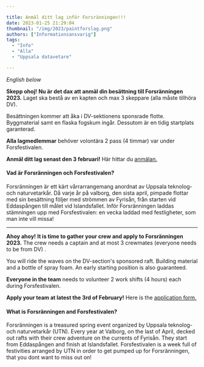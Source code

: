 ```yaml
---

title: Anmäl ditt lag inför Forsränningen!!!
date: 2023-01-25 21:29:04
thumbnail: "/img/2023/paintforslag.png"
authors: ["Informationsansvarig"]
tags: 
  - "Info"
  - "Alla"
  - "Uppsala datavetare"

---
```

*English below*

**Skepp ohoj!** **Nu är det dax att  anmäl din besättning till Forsränningen 2023.**
Laget ska bestå av en kapten och max 3 skeppare (alla måste tillhöra DV). 

Besättningen kommer att åka i DV-sektionens sponsrade flotte. Byggmaterial samt en flaska fogskum ingår. Dessutom är en tidig startplats garanterad. 

**Alla lagmedlemmar** behöver volontära 2 pass (4 timmar) var under Forsfestivalen. 

**Anmäl ditt lag senast den 3 februari!**
Här hittar du [anmälan.](https://docs.google.com/forms/d/e/1FAIpQLSeGDastQOUBUPAFj6xfnNG7xbevbonQ9jnFioTAttAB9sYuFg/viewform?usp=sf_link)
 
####  Vad är Forsränningen och Forsfestivalen?
Forsränningen är ett kärt vårrarrangemang anordnat av Uppsala teknolog- och naturvetarkår. Då varje år på valborg, den sista april, pimpade flottar med sin besättning följer med strömmen av Fyrisån, från starten vid Eddaspången till målet vid Islandsfallet. Inför Forsränningen laddas stämningen upp med Forsfestivalen: en vecka laddad med festligheter, som man inte vill missa! 

----------------------------------
**Ahoy ahoy!** **It is time to gather your crew and apply to Forsränningen 2023.**
The crew needs a captain and at most 3 crewmates (everyone needs to be from DV) . 

You will ride the waves on the DV-section's sponsored raft. Building material and a bottle of spray foam. An early starting position is also guaranteed. 

**Everyone in the team** needs to volunteer 2 work shifts (4 hours) each during Forsfestivalen. 

**Apply your team at latest the 3rd of February!**
Here is the [application form.](https://docs.google.com/forms/d/e/1FAIpQLSeGDastQOUBUPAFj6xfnNG7xbevbonQ9jnFioTAttAB9sYuFg/viewform?usp=sf_link)

#### What is Forsränningen and Forsfestivalen? 
Forsränningen is a treasured spring event organized by Uppsala teknolog- och naturvetarkår (UTN). Every year at Valborg, on the last of April, decked out rafts with their crew adventure on the currents of Fyrisån. They start from Eddaspången and finish at Islandsfallet. Forsfestivalen is a week full of festivities arranged by UTN in order to get pumped up for Forsränningen, that you dont want to miss out on! 